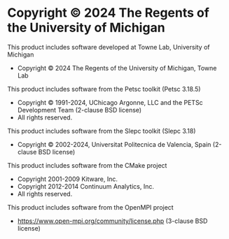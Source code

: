 
# Copyright © 2024 The Regents of the University of Michigan

This product includes software developed at Towne Lab, University of Michigan
* Copyright © 2024 The Regents of the University of Michigan, Towne Lab

This product includes software from the Petsc toolkit (Petsc 3.18.5)
* Copyright © 1991-2024, UChicago Argonne, LLC and the PETSc Development Team  (2-clause BSD license)
* All rights reserved.

This product includes software from the Slepc toolkit (Slepc 3.18)
* Copyright © 2002-2024, Universitat Politecnica de Valencia, Spain (2-clause BSD license)

This product includes software from the CMake project
* Copyright 2001-2009 Kitware, Inc.
* Copyright 2012-2014 Continuum Analytics, Inc.
* All rights reserved.

This product includes software from the OpenMPI project
* https://www.open-mpi.org/community/license.php (3-clause BSD license)

